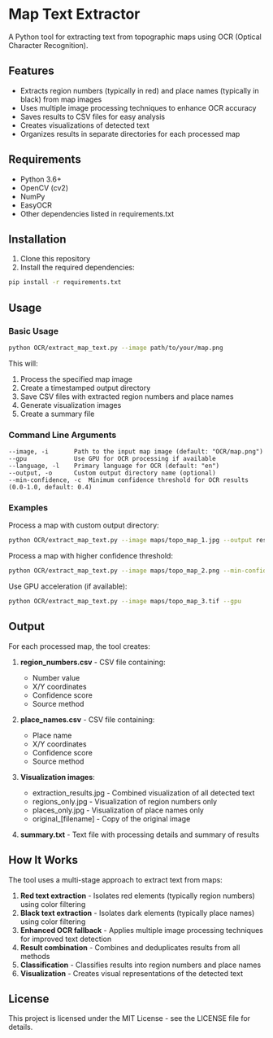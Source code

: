 # Map Text Extractor

A Python tool for extracting text from topographic maps using OCR (Optical Character Recognition).

## Features

- Extracts region numbers (typically in red) and place names (typically in black) from map images
- Uses multiple image processing techniques to enhance OCR accuracy
- Saves results to CSV files for easy analysis
- Creates visualizations of detected text
- Organizes results in separate directories for each processed map

## Requirements

- Python 3.6+
- OpenCV (cv2)
- NumPy
- EasyOCR
- Other dependencies listed in requirements.txt

## Installation

1. Clone this repository
2. Install the required dependencies:

```bash
pip install -r requirements.txt
```

## Usage

### Basic Usage

```bash
python OCR/extract_map_text.py --image path/to/your/map.png
```

This will:
1. Process the specified map image
2. Create a timestamped output directory
3. Save CSV files with extracted region numbers and place names
4. Generate visualization images
5. Create a summary file

### Command Line Arguments

```
--image, -i       Path to the input map image (default: "OCR/map.png")
--gpu             Use GPU for OCR processing if available
--language, -l    Primary language for OCR (default: "en")
--output, -o      Custom output directory name (optional)
--min-confidence, -c  Minimum confidence threshold for OCR results (0.0-1.0, default: 0.4)
```

### Examples

Process a map with custom output directory:
```bash
python OCR/extract_map_text.py --image maps/topo_map_1.jpg --output results/topo_map_1
```

Process a map with higher confidence threshold:
```bash
python OCR/extract_map_text.py --image maps/topo_map_2.png --min-confidence 0.6
```

Use GPU acceleration (if available):
```bash
python OCR/extract_map_text.py --image maps/topo_map_3.tif --gpu
```

## Output

For each processed map, the tool creates:

1. **region_numbers.csv** - CSV file containing:
   - Number value
   - X/Y coordinates
   - Confidence score
   - Source method

2. **place_names.csv** - CSV file containing:
   - Place name
   - X/Y coordinates
   - Confidence score
   - Source method

3. **Visualization images**:
   - extraction_results.jpg - Combined visualization of all detected text
   - regions_only.jpg - Visualization of region numbers only
   - places_only.jpg - Visualization of place names only
   - original_[filename] - Copy of the original image

4. **summary.txt** - Text file with processing details and summary of results

## How It Works

The tool uses a multi-stage approach to extract text from maps:

1. **Red text extraction** - Isolates red elements (typically region numbers) using color filtering
2. **Black text extraction** - Isolates dark elements (typically place names) using color filtering
3. **Enhanced OCR fallback** - Applies multiple image processing techniques for improved text detection
4. **Result combination** - Combines and deduplicates results from all methods
5. **Classification** - Classifies results into region numbers and place names
6. **Visualization** - Creates visual representations of the detected text

## License

This project is licensed under the MIT License - see the LICENSE file for details.
